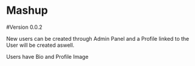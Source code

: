 # Mashup
#Version 0.0.2

New users can be created through Admin Panel and a Profile linked to the User will be created aswell. 

Users have Bio and Profile Image
